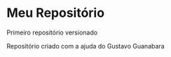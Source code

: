 # Meu Repositório
 Primeiro repositório versionado

Repositório criado com a ajuda do Gustavo Guanabara